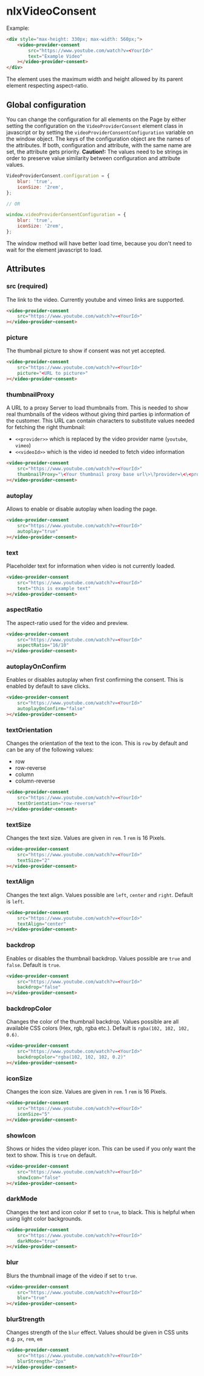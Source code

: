 # nlxVideoConsent

Example:

```html
<div style="max-height: 330px; max-width: 560px;">
    <video-provider-consent
        src="https://www.youtube.com/watch?v=<YourId>"
        text="Example Video"
    ></video-provider-consent>
</div>
```

The element uses the maximum width and height allowed by its parent element respecting aspect-ratio.

## Global configuration
You can change the configuration for all elements on the Page by either setting the configuration on the `VideoProviderConsent` element class in javascript or by setting the `videoProviderConsentConfiguration` variable on the window object.
The keys of the configuration object are the names of the attributes. If both, configuration and attribute, with the same name are set, the attribute gets priority.
**Caution!:** The values need to be strings in order to preserve value similarity between configuration and attribute values.

```javascript
VideoProviderConsent.configuration = {
    blur: 'true',
    iconSize: '2rem',
};

// OR

window.videoProviderConsentConfiguration = {
    blur: 'true',
    iconSize: '2rem',
};
```

The window method will have better load time, because you don't need to wait for the element javascript to load.

## Attributes

### src (required)
The link to the video. Currently youtube and vimeo links are supported.

```html
<video-provider-consent
    src="https://www.youtube.com/watch?v=<YourId>"
></video-provider-consent>
```

### picture
The thumbnail picture to show if consent was not yet accepted.

```html
<video-provider-consent
    src="https://www.youtube.com/watch?v=<YourId>"
    picture="<URL to picture>"
></video-provider-consent>
```

### thumbnailProxy
A URL to a proxy Server to load thumbnails from. This is needed to show real thumbnails of the videos without giving third parties ip information of the customer.
This URL can contain characters to substitute values needed for fetching the right thumbnail:
- `<<provider>>` which is replaced by the video provider name (`youtube`, `vimeo`)
- `<<videoId>>` which is the video id needed to fetch video information

```html
<video-provider-consent
    src="https://www.youtube.com/watch?v=<YourId>"
    thumbnailProxy="\<Your thumbnail proxy base url\>\?provider=\<\<provider\>\>\&videoId=\<\<videoId\>\>"
></video-provider-consent>
```

### autoplay
Allows to enable or disable autoplay when loading the page.

```html
<video-provider-consent
    src="https://www.youtube.com/watch?v=<YourId>"
    autoplay="true"
></video-provider-consent>
```

### text
Placeholder text for information when video is not currently loaded.

```html
<video-provider-consent
    src="https://www.youtube.com/watch?v=<YourId>"
    text="this is example text"
></video-provider-consent>
```

### aspectRatio
The aspect-ratio used for the video and preview.

```html
<video-provider-consent
    src="https://www.youtube.com/watch?v=<YourId>"
    aspectRatio="16/10"
></video-provider-consent>
```

### autoplayOnConfirm
Enables or disables autoplay when first confirming the consent. This is enabled by default to save clicks.

```html
<video-provider-consent
    src="https://www.youtube.com/watch?v=<YourId>"
    autoplayOnConfirm="false"
></video-provider-consent>
```

### textOrientation
Changes the orientation of the text to the icon. This is `row` by default and can be any of the following values:
- row
- row-reverse
- column
- column-reverse

```html
<video-provider-consent
    src="https://www.youtube.com/watch?v=<YourId>"
    textOrientation="row-reverse"
></video-provider-consent>
```

### textSize
Changes the text size. Values are given in `rem`. 1 `rem` is 16 Pixels.

```html
<video-provider-consent
    src="https://www.youtube.com/watch?v=<YourId>"
    textSize="2"
></video-provider-consent>
```

### textAlign
Changes the text align. Values possible are `left`, `center` and `right`. Default is `left`.

```html
<video-provider-consent
    src="https://www.youtube.com/watch?v=<YourId>"
    textAlign="center"
></video-provider-consent>
```

### backdrop
Enables or disables the thumbnail backdrop. Values possible are `true` and `false`. Default is `true`.

```html
<video-provider-consent
    src="https://www.youtube.com/watch?v=<YourId>"
    backdrop="false"
></video-provider-consent>
```

### backdropColor
Changes the color of the thumbnail backdrop. Values possible are all available CSS colors (Hex, rgb, rgba etc.). Default is `rgba(102, 102, 102, 0.6)`.

```html
<video-provider-consent
    src="https://www.youtube.com/watch?v=<YourId>"
    backdropColor="rgba(102, 102, 102, 0.2)"
></video-provider-consent>
```

### iconSize
Changes the icon size. Values are given in `rem`. 1 `rem` is 16 Pixels.

```html
<video-provider-consent
    src="https://www.youtube.com/watch?v=<YourId>"
    iconSize="5"
></video-provider-consent>
```

### showIcon
Shows or hides the video player icon. This can be used if you only want the text to show. This is `true` on default.

```html
<video-provider-consent
    src="https://www.youtube.com/watch?v=<YourId>"
    showIcon="false"
></video-provider-consent>
```

### darkMode
Changes the text and icon color if set to `true`, to black. This is helpful when using light color backgrounds.

```html
<video-provider-consent
    src="https://www.youtube.com/watch?v=<YourId>"
    darkMode="true"
></video-provider-consent>
```

### blur
Blurs the thumbnail image of the video if set to `true`.

```html
<video-provider-consent
    src="https://www.youtube.com/watch?v=<YourId>"
    blur="true"
></video-provider-consent>
```


### blurStrength
Changes strength of the `blur` effect. Values should be given in CSS units e.g. `px`, `rem`, `em` 

```html
<video-provider-consent
    src="https://www.youtube.com/watch?v=<YourId>"
    blurStrength="2px"
></video-provider-consent>
```
